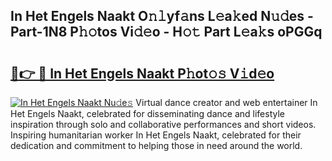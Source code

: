 ## In Het Engels Naakt O𝚗𝚕yf𝚊ns L𝚎a𝚔ed N𝚞𝚍es - Part-1N8 P𝚑𝚘tos Vi𝚍𝚎o - H𝚘𝚝 Part L𝚎a𝚔s oPGGq

# <h2><a href="http://kf7nvwu.oniu.top/?m=In+Het+Engels+Naakt">🔗👉 🔴 In Het Engels Naakt P𝚑ot𝚘𝚜 V𝚒d𝚎o</a></h2>

[![In Het Engels Naakt Nu𝚍e𝚜](https://i.imgur.com/0qMVB7G.gif)](http://kf7nvwu.oniu.top/?m=In+Het+Engels+Naakt)
Virtual dance creator and web entertainer In Het Engels Naakt, celebrated for disseminating dance and lifestyle inspiration through solo and collaborative performances and short videos. Inspiring humanitarian worker In Het Engels Naakt, celebrated for their dedication and commitment to helping those in need around the world.  
